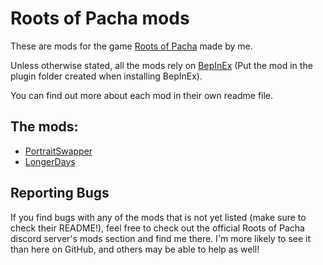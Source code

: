 # Roots of Pacha mods
These are mods for the game [Roots of Pacha](https://store.steampowered.com/app/1245560/Roots_of_Pacha/) made by me.

Unless otherwise stated, all the mods rely on [BepInEx](https://docs.bepinex.dev/articles/user_guide/installation/index.html) (Put the mod in the plugin folder created when installing BepInEx).

You can find out more about each mod in their own readme file.

## The mods:
- [PortraitSwapper](./PortraitSwapper)
- [LongerDays](./LongerDays)

## Reporting Bugs
If you find bugs with any of the mods that is not yet listed (make sure to check their README!), feel free to check out the official Roots of Pacha discord server's mods section and find me there. I'm more likely to see it than here on GitHub, and others may be able to help as well!